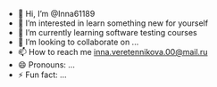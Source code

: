 - 👋 Hi, I’m @Inna61189
- 👀 I’m interested in learn something new for yourself
- 🌱 I’m currently learning software testing courses
- 💞️ I’m looking to collaborate on ...
- 📫 How to reach me inna.veretennikova.00@mail.ru
- 😄 Pronouns: ...
- ⚡ Fun fact: ...

<!---
Inna61189/Inna61189 is a ✨ special ✨ repository because its `README.md` (this file) appears on your GitHub profile.
You can click the Preview link to take a look at your changes.
--->
